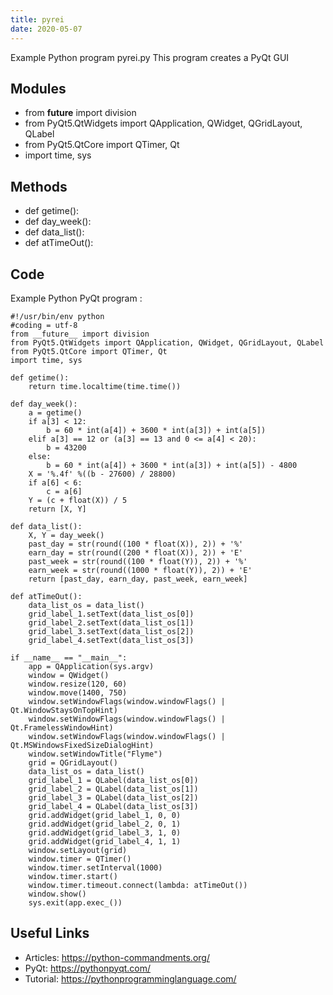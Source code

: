 ```yaml
---
title: pyrei
date: 2020-05-07
---
```

Example Python program pyrei.py
This program creates a PyQt GUI

## Modules

* from __future__ import division
* from PyQt5.QtWidgets import QApplication, QWidget, QGridLayout, QLabel
* from PyQt5.QtCore import QTimer, Qt
* import time, sys

## Methods

* def getime():
* def day_week():
* def data_list():
* def atTimeOut():

## Code

Example Python PyQt program :

    #!/usr/bin/env python
    #coding = utf-8
    from __future__ import division
    from PyQt5.QtWidgets import QApplication, QWidget, QGridLayout, QLabel
    from PyQt5.QtCore import QTimer, Qt
    import time, sys
    
    def getime():
        return time.localtime(time.time())
    
    def day_week():
        a = getime()
        if a[3] < 12:
            b = 60 * int(a[4]) + 3600 * int(a[3]) + int(a[5])
        elif a[3] == 12 or (a[3] == 13 and 0 <= a[4] < 20):
            b = 43200
        else:
            b = 60 * int(a[4]) + 3600 * int(a[3]) + int(a[5]) - 4800
        X = '%.4f' %((b - 27600) / 28800)
        if a[6] < 6:
            c = a[6]
        Y = (c + float(X)) / 5
        return [X, Y]
    
    def data_list():
        X, Y = day_week()
        past_day = str(round((100 * float(X)), 2)) + '%'
        earn_day = str(round((200 * float(X)), 2)) + 'E'
        past_week = str(round((100 * float(Y)), 2)) + '%'
        earn_week = str(round((1000 * float(Y)), 2)) + 'E'
        return [past_day, earn_day, past_week, earn_week]
    
    def atTimeOut():
        data_list_os = data_list()
        grid_label_1.setText(data_list_os[0])
        grid_label_2.setText(data_list_os[1])
        grid_label_3.setText(data_list_os[2])
        grid_label_4.setText(data_list_os[3])
    
    if __name__ == "__main__":
        app = QApplication(sys.argv)
        window = QWidget()
        window.resize(120, 60)
        window.move(1400, 750)
        window.setWindowFlags(window.windowFlags() | Qt.WindowStaysOnTopHint)
        window.setWindowFlags(window.windowFlags() | Qt.FramelessWindowHint)
        window.setWindowFlags(window.windowFlags() | Qt.MSWindowsFixedSizeDialogHint)
        window.setWindowTitle("Flyme")
        grid = QGridLayout()
        data_list_os = data_list()
        grid_label_1 = QLabel(data_list_os[0])
        grid_label_2 = QLabel(data_list_os[1])
        grid_label_3 = QLabel(data_list_os[2])
        grid_label_4 = QLabel(data_list_os[3])
        grid.addWidget(grid_label_1, 0, 0)
        grid.addWidget(grid_label_2, 0, 1)
        grid.addWidget(grid_label_3, 1, 0)
        grid.addWidget(grid_label_4, 1, 1)
        window.setLayout(grid)
        window.timer = QTimer()
        window.timer.setInterval(1000)
        window.timer.start()
        window.timer.timeout.connect(lambda: atTimeOut())
        window.show()
        sys.exit(app.exec_())

## Useful Links

- Articles: https://python-commandments.org/
- PyQt: https://pythonpyqt.com/
- Tutorial: https://pythonprogramminglanguage.com/
